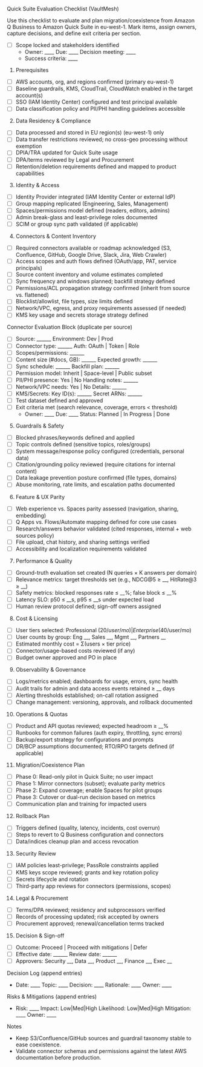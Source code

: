 Quick Suite Evaluation Checklist (VaultMesh)

Use this checklist to evaluate and plan migration/coexistence from Amazon Q Business to Amazon Quick Suite in eu-west-1. Mark items, assign owners, capture decisions, and define exit criteria per section.

- [ ] Scope locked and stakeholders identified
  - Owner: ____  Due: ____  Decision meeting: ____
  - Success criteria: ____

1) Prerequisites
- [ ] AWS accounts, org, and regions confirmed (primary eu-west-1)
- [ ] Baseline guardrails, KMS, CloudTrail, CloudWatch enabled in the target account(s)
- [ ] SSO (IAM Identity Center) configured and test principal available
- [ ] Data classification policy and PII/PHI handling guidelines accessible

2) Data Residency & Compliance
- [ ] Data processed and stored in EU region(s) (eu-west-1) only
- [ ] Data transfer restrictions reviewed; no cross-geo processing without exemption
- [ ] DPIA/TRA updated for Quick Suite usage
- [ ] DPA/terms reviewed by Legal and Procurement
- [ ] Retention/deletion requirements defined and mapped to product capabilities

3) Identity & Access
- [ ] Identity Provider integrated (IAM Identity Center or external IdP)
- [ ] Group mapping replicated (Engineering, Sales, Management)
- [ ] Spaces/permissions model defined (readers, editors, admins)
- [ ] Admin break-glass and least-privilege roles documented
- [ ] SCIM or group sync path validated (if applicable)

4) Connectors & Content Inventory
- [ ] Required connectors available or roadmap acknowledged (S3, Confluence, GitHub, Google Drive, Slack, Jira, Web Crawler)
- [ ] Access scopes and auth flows defined (OAuth/app, PAT, service principals)
- [ ] Source content inventory and volume estimates completed
- [ ] Sync frequency and windows planned; backfill strategy defined
- [ ] Permissions/ACL propagation strategy confirmed (inherit from source vs. flattened)
- [ ] Blocklist/allowlist, file types, size limits defined
- [ ] Network/VPC, egress, and proxy requirements assessed (if needed)
- [ ] KMS key usage and secrets storage strategy defined

Connector Evaluation Block (duplicate per source)
- [ ] Source: ______  Environment: Dev | Prod
- [ ] Connector type: ______  Auth: OAuth | Token | Role
- [ ] Scopes/permissions: ______
- [ ] Content size (#docs, GB): ______  Expected growth: ______
- [ ] Sync schedule: ______  Backfill plan: ______
- [ ] Permission model: Inherit | Space-level | Public subset
- [ ] PII/PHI presence: Yes | No  Handling notes: ______
- [ ] Network/VPC needs: Yes | No  Details: ______
- [ ] KMS/Secrets: Key ID(s): ______  Secret ARNs: ______
- [ ] Test dataset defined and approved
- [ ] Exit criteria met (search relevance, coverage, errors < threshold)
  - Owner: ____  Due: ____  Status: Planned | In Progress | Done

5) Guardrails & Safety
- [ ] Blocked phrases/keywords defined and applied
- [ ] Topic controls defined (sensitive topics, roles/groups)
- [ ] System message/response policy configured (credentials, personal data)
- [ ] Citation/grounding policy reviewed (require citations for internal content)
- [ ] Data leakage prevention posture confirmed (file types, domains)
- [ ] Abuse monitoring, rate limits, and escalation paths documented

6) Feature & UX Parity
- [ ] Web experience vs. Spaces parity assessed (navigation, sharing, embedding)
- [ ] Q Apps vs. Flows/Automate mapping defined for core use cases
- [ ] Research/answers behavior validated (cited responses, internal + web sources policy)
- [ ] File upload, chat history, and sharing settings verified
- [ ] Accessibility and localization requirements validated

7) Performance & Quality
- [ ] Ground-truth evaluation set created (N queries × K answers per domain)
- [ ] Relevance metrics: target thresholds set (e.g., NDCG@5 ≥ __, HitRate@3 ≥ __)
- [ ] Safety metrics: blocked responses rate ≤ __%; false block ≤ __%
- [ ] Latency SLO: p50 ≤ __s, p95 ≤ __s under expected load
- [ ] Human review protocol defined; sign-off owners assigned

8) Cost & Licensing
- [ ] User tiers selected: Professional ($20/user/mo) | Enterprise ($40/user/mo)
- [ ] User counts by group: Eng __, Sales __, Mgmt __, Partners __
- [ ] Estimated monthly cost = Σ(users × tier price)
- [ ] Connector/usage-based costs reviewed (if any)
- [ ] Budget owner approved and PO in place

9) Observability & Governance
- [ ] Logs/metrics enabled; dashboards for usage, errors, sync health
- [ ] Audit trails for admin and data access events retained ≥ __ days
- [ ] Alerting thresholds established; on-call rotation assigned
- [ ] Change management: versioning, approvals, and rollback documented

10) Operations & Quotas
- [ ] Product and API quotas reviewed; expected headroom ≥ __%
- [ ] Runbooks for common failures (auth expiry, throttling, sync errors)
- [ ] Backup/export strategy for configurations and prompts
- [ ] DR/BCP assumptions documented; RTO/RPO targets defined (if applicable)

11) Migration/Coexistence Plan
- [ ] Phase 0: Read-only pilot in Quick Suite; no user impact
- [ ] Phase 1: Mirror connectors (subset); evaluate parity metrics
- [ ] Phase 2: Expand coverage; enable Spaces for pilot groups
- [ ] Phase 3: Cutover or dual-run decision based on metrics
- [ ] Communication plan and training for impacted users

12) Rollback Plan
- [ ] Triggers defined (quality, latency, incidents, cost overrun)
- [ ] Steps to revert to Q Business configuration and connectors
- [ ] Data/indices cleanup plan and access revocation

13) Security Review
- [ ] IAM policies least-privilege; PassRole constraints applied
- [ ] KMS keys scope reviewed; grants and key rotation policy
- [ ] Secrets lifecycle and rotation
- [ ] Third-party app reviews for connectors (permissions, scopes)

14) Legal & Procurement
- [ ] Terms/DPA reviewed; residency and subprocessors verified
- [ ] Records of processing updated; risk accepted by owners
- [ ] Procurement approved; renewal/cancellation terms tracked

15) Decision & Sign-off
- [ ] Outcome: Proceed | Proceed with mitigations | Defer
- [ ] Effective date: ______  Review date: ______
- [ ] Approvers: Security __, Data __, Product __, Finance __, Exec __

Decision Log (append entries)
- Date: ____  Topic: ____  Decision: ____  Rationale: ____  Owner: ____

Risks & Mitigations (append entries)
- Risk: ____  Impact: Low|Med|High  Likelihood: Low|Med|High  Mitigation: ____  Owner: ____

Notes
- Keep S3/Confluence/GitHub sources and guardrail taxonomy stable to ease coexistence.
- Validate connector schemas and permissions against the latest AWS documentation before production.
